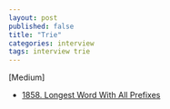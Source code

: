 ```yaml
---
layout: post
published: false
title: "Trie"
categories: interview
tags: interview trie
---
```


[Medium]
- [1858. Longest Word With All Prefixes](/interview/2023/05/29/longest-word-with-all-prefixes/)